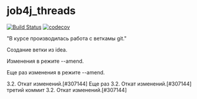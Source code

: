 # job4j_threads
[![Build Status](https://app.travis-ci.com/NikolayPol/job4j_threads.svg?branch=master)](https://app.travis-ci.com/NikolayPol/job4j_threads)
[![codecov](https://codecov.io/gh/NikolayPol/job4j_threads/branch/master/graph/badge.svg?token=ZPHIQURXW6)](https://codecov.io/gh/NikolayPol/job4j_threads)

"В курсе производилась работа с веткамы git."

Создание ветки из idea.

Изменения в режите --amend.

Еще раз изменения в режите --amend.

3.2. Откат изменений.[#307144]
Еще раз 3.2. Откат изменений.[#307144]
третий коммит 3.2. Откат изменений.[#307144]